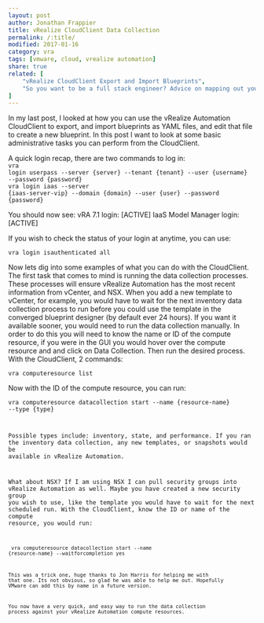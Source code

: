 ```yaml
---
layout: post
author: Jonathan Frappier
title: vRealize CloudClient Data Collection
permalink: /:title/
modified: 2017-01-16
category: vra
tags: [vmware, cloud, vrealize automation]
share: true
related: [
    "vRealize CloudClient Export and Import Blueprints",
	"So you want to be a full stack engineer? Advice on mapping out your career." 
]
---
```

In my last post, I looked at how you can use the vRealize Automation CloudClient to export, and import blueprints as YAML files, and edit that file to create a new blueprint. In this post I want to look at some basic administrative tasks you can perform from the CloudClient.

A quick login recap, there are two commands to log in:<br>
<code>vra login userpass --server {server} --tenant {tenant} --user {username} --password {password}</code><br>
<code>vra login iaas --server {iaas-server-vip} --domain {domain} --user {user} --password {password}</code><br>

You should now see:
vRA 7.1 login: [ACTIVE]
IaaS Model Manager login: [ACTIVE]

If you wish to check the status of your login at anytime, you can use:

<code>vra login isauthenticated all</code>

Now lets dig into some examples of what you can do with the CloudClient. The first task that comes to mind is running the data collection processes. These processes will ensure vRealize Automation has the most recent information from vCenter, and NSX. When you add a new template to vCenter, for example, you would have to wait for the next inventory data collection process to run before you could use the template in the converged blueprint designer (by default ever 24 hours). If you want it available sooner, you would need to run the data collection manually. In order to do this you will need to know the name or ID of the compute resource, if you were in the GUI you would hover over the compute resource and and click on Data Collection. Then run the desired process. With the CloudClient, 2 commands:

<code>vra computeresource list</code>

Now with the ID of the compute resource, you can run:

<code>vra computeresource datacollection start --name {resource-name} --type {type}

Possible types include: inventory, state, and performance. If you ran the inventory data collection, any new templates, or snapshots would be available in vRealize Automation.

What about NSX? If I am using NSX I can pull security groups into vRealize Automation as well. Maybe you have created a new security group you wish to use, like the template you would have to wait for the next scheduled run. With the CloudClient, know the ID or name of the compute resource, you would run:

<code> vra computeresource datacollection start --name {resource-name} --waitforcompletion yes

This was a trick one, huge thanks to Jon Harris for helping me with that one. Its not obvious, so glad he was able to help me out. Hopefully VMware can add this by name in a future version.

You now have a very quick, and easy way to run the data collection process against your vRealize Automation compute resources.
